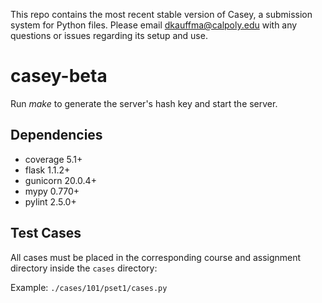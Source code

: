 This repo contains the most recent stable version of Casey, a submission system for Python files. Please email dkauffma@calpoly.edu with any questions or issues regarding its setup and use.

# casey-beta
Run *make* to generate the server's hash key and start the server.

## Dependencies
* coverage  5.1+
* flask     1.1.2+
* gunicorn  20.0.4+
* mypy      0.770+
* pylint    2.5.0+

## Test Cases
All cases must be placed in the corresponding course and assignment directory inside the `cases` directory:

Example: `./cases/101/pset1/cases.py`
